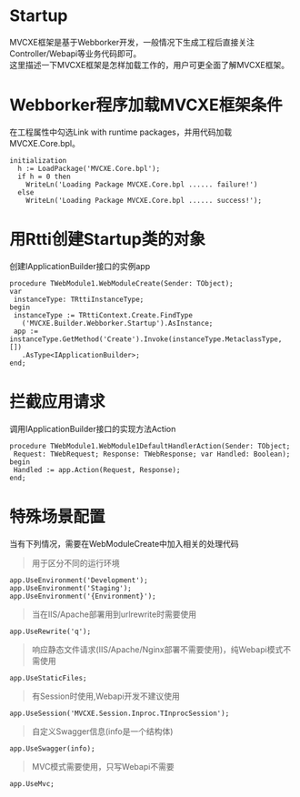 # Startup
MVCXE框架是基于Webborker开发，一般情况下生成工程后直接关注Controller/Webapi等业务代码即可。<br/>
这里描述一下MVCXE框架是怎样加载工作的，用户可更全面了解MVCXE框架。

# Webborker程序加载MVCXE框架条件
在工程属性中勾选Link with runtime packages，并用代码加载MVCXE.Core.bpl。

	initialization
	  h := LoadPackage('MVCXE.Core.bpl');
	  if h = 0 then
		WriteLn('Loading Package MVCXE.Core.bpl ...... failure!')
	  else
		WriteLn('Loading Package MVCXE.Core.bpl ...... success!');

# 用Rtti创建Startup类的对象
创建IApplicationBuilder接口的实例app

	procedure TWebModule1.WebModuleCreate(Sender: TObject);
	var
	 instanceType: TRttiInstanceType;
	begin
	 instanceType := TRttiContext.Create.FindType
	   ('MVCXE.Builder.Webborker.Startup').AsInstance;
	 app := instanceType.GetMethod('Create').Invoke(instanceType.MetaclassType, [])
	   .AsType<IApplicationBuilder>;
	end;

# 拦截应用请求
调用IApplicationBuilder接口的实现方法Action

	procedure TWebModule1.WebModule1DefaultHandlerAction(Sender: TObject;
	 Request: TWebRequest; Response: TWebResponse; var Handled: Boolean);
	begin
	 Handled := app.Action(Request, Response);
	end;
	
# 特殊场景配置
当有下列情况，需要在WebModuleCreate中加入相关的处理代码

> 用于区分不同的运行环境

	app.UseEnvironment('Development');
	app.UseEnvironment('Staging');
	app.UseEnvironment('{Environment}');
	
> 当在IIS/Apache部署用到urlrewrite时需要使用

	app.UseRewrite('q');
	
> 响应静态文件请求(IIS/Apache/Nginx部署不需要使用)，纯Webapi模式不需使用

	app.UseStaticFiles;
	
> 有Session时使用,Webapi开发不建议使用

	app.UseSession('MVCXE.Session.Inproc.TInprocSession');
	
> 自定义Swagger信息(info是一个结构体)

	app.UseSwagger(info);
	
> MVC模式需要使用，只写Webapi不需要

	app.UseMvc;